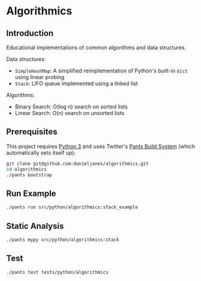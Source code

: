 # Algorithmics

## Introduction

Educational implementations of common algorithms and data structures.

Data structures:

- `SimpleHashMap`: A simplified reimplementation of Python's built-in `dict` using linear probing
- `Stack`: LIFO queue implemented using a linked list

Algorithms:

- Binary Search: O(log n) search on sorted lists
- Linear Search: O(n) search on unsorted lists

## Prerequisites

This project requires [Python 3](https://python.org) and uses Twitter's [Pants Build System](https://pantsbuild.org) (which automatically sets itself up):

```bash
git clone git@github.com:danieljanes/algorithmics.git
cd algorithmics
./pants bootstrap
```

## Run Example

```bash
./pants run src/python/algorithmics:stack_example
```

## Static Analysis

```bash
./pants mypy src/python/algorithmics:stack
```

## Test

```bash
./pants test tests/python/algorithmics
```

